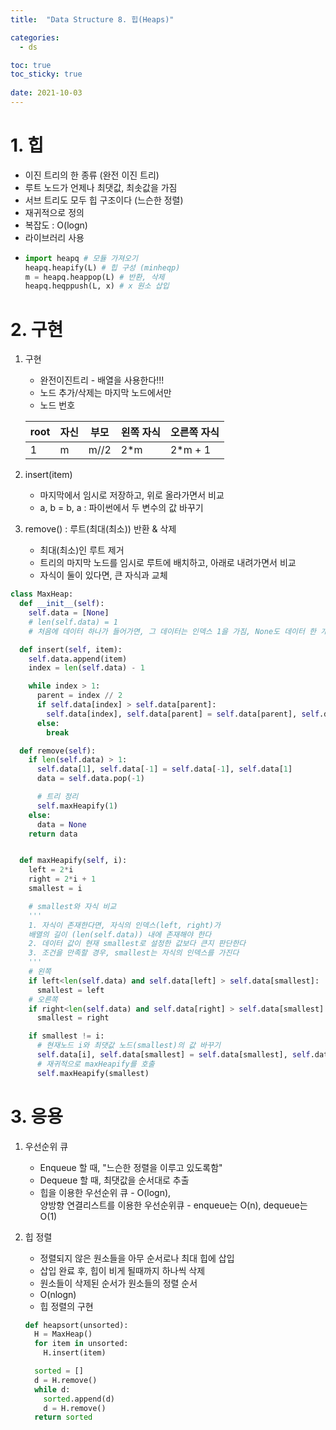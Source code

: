 ```yaml
---
title:  "Data Structure 8. 힙(Heaps)"

categories:
  - ds

toc: true
toc_sticky: true
 
date: 2021-10-03
---
```


# 1. 힙

-   이진 트리의 한 종류 (완전 이진 트리)
-   루트 노드가 언제나 최댓값, 최솟값을 가짐
-   서브 트리도 모두 힙 구조이다 (느슨한 정렬)
-   재귀적으로 정의
-   복잡도 : O(logn)
-   라이브러리 사용
-   ```python
    import heapq # 모듈 가져오기
    heapq.heapify(L) # 힙 구성 (minheqp)
    m = heapq.heappop(L) # 반환, 삭제
    heapq.heqppush(L, x) # x 원소 삽입
    ```

# 2. 구현

1.  구현
    
    -   완전이진트리 - 배열을 사용한다!!!
    -   노드 추가/삭제는 마지막 노드에서만
    -   노드 번호
    
    | root | 자신 | 부모 | 왼쪽 자식 | 오른쪽 자식 |
    | --- | --- | --- | --- | --- |
    | 1 | m | m//2 | 2\*m | 2\*m + 1 |
    
2.  insert(item)
    -   마지막에서 임시로 저장하고, 위로 올라가면서 비교
    -   a, b = b, a : 파이썬에서 두 변수의 값 바꾸기
3.  remove() : 루트(최대(최소)) 반환 & 삭제
    -   최대(최소)인 루트 제거
    -   트리의 마지막 노드를 임시로 루트에 배치하고, 아래로 내려가면서 비교
    -   자식이 둘이 있다면, 큰 자식과 교체

```python
class MaxHeap:
  def __init__(self):
    self.data = [None]
    # len(self.data) = 1
    # 처음에 데이터 하나가 들어가면, 그 데이터는 인덱스 1을 가짐, None도 데이터 한 개이다.

  def insert(self, item):
    self.data.append(item)
    index = len(self.data) - 1

    while index > 1:
      parent = index // 2
      if self.data[index] > self.data[parent]:
        self.data[index], self.data[parent] = self.data[parent], self.data[index]
      else:
        break

  def remove(self):
    if len(self.data) > 1:
      self.data[1], self.data[-1] = self.data[-1], self.data[1]
      data = self.data.pop(-1)

      # 트리 정리
      self.maxHeapify(1)
    else:
      data = None
    return data


  def maxHeapify(self, i):
    left = 2*i
    right = 2*i + 1
    smallest = i

    # smallest와 자식 비교
    '''
    1. 자식이 존재한다면, 자식의 인덱스(left, right)가
    배열의 길이 (len(self.data)) 내에 존재해야 한다
    2. 데이터 값이 현재 smallest로 설정한 값보다 큰지 판단한다
    3. 조건을 만족할 경우, smallest는 자식의 인덱스를 가진다
    '''
    # 왼쪽
    if left<len(self.data) and self.data[left] > self.data[smallest]:
      smallest = left
    # 오른쪽
    if right<len(self.data) and self.data[right] > self.data[smallest]:
      smallest = right

    if smallest != i:
      # 현재노드 i와 최댓값 노드(smallest)의 값 바꾸기
      self.data[i], self.data[smallest] = self.data[smallest], self.data[i]
      # 재귀적으로 maxHeapify를 호출
      self.maxHeapify(smallest)
```

# 3. 응용

1.  우선순위 큐
    -   Enqueue 할 때, "느슨한 정렬을 이루고 있도록함"
    -   Dequeue 할 때, 최댓값을 순서대로 추출
    -   힙을 이용한 우선순위 큐 - O(logn),  
        양방향 연결리스트를 이용한 우선순위큐 - enqueue는 O(n), dequeue는 O(1)
2.  힙 정렬
    
    -   정렬되지 않은 원소들을 아무 순서로나 최대 힙에 삽입
    -   삽입 완료 후, 힙이 비게 될때까지 하나씩 삭제
    -   원소들이 삭제된 순서가 원소들의 정렬 순서
    -   O(nlogn)
    -   힙 정렬의 구현
    
    ```python
    def heapsort(unsorted):
      H = MaxHeap()
      for item in unsorted:
        H.insert(item)
    
      sorted = []
      d = H.remove()
      while d:
        sorted.append(d)
        d = H.remove()
      return sorted
    ```